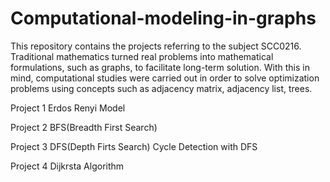 # Computational-modeling-in-graphs



This repository contains the projects referring to the subject SCC0216. Traditional mathematics turned real problems into mathematical formulations, such as graphs, to facilitate long-term solution. With this in mind, computational studies were carried out in order to solve optimization problems using concepts such as adjacency matrix, adjacency list, trees.


Project 1
  Erdos Renyi Model
  
Project 2
  BFS(Breadth First Search)

Project 3
  DFS(Depth Firts Search)
  Cycle Detection with DFS

Project 4
  Dijkrsta Algorithm
